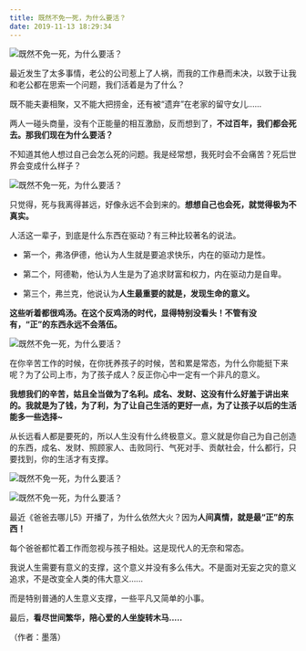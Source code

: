```yaml
---
title: 既然不免一死，为什么要活？
date: 2019-11-13 18:29:34
---
```


 ![既然不免一死，为什么要活？](http://p1.pstatp.com/large/39ae000317fba037c911)

 最近发生了太多事情，老公的公司惹上了人祸，而我的工作悬而未决，以致于让我和老公都在思索一个问题，我们活着是为了什么？

 既不能夫妻相聚，又不能大把捞金，还有被“遗弃”在老家的留守女儿......

 两人一碰头商量，没有个正能量的相互激励，反而想到了，**不过百年，我们都会死去。那我们现在为什么要活？**

 不知道其他人想过自己会怎么死的问题。我是经常想，我死时会不会痛苦？死后世界会变成什么样子？

 ![既然不免一死，为什么要活？](http://p3.pstatp.com/large/39af000313a0fcf1e741)

 只觉得，死与我离得甚远，好像永远不会到来的。**想想自己也会死，就觉得极为不真实。**

 人活这一辈子，到底是什么东西在驱动？有三种比较著名的说法。


- 第一个，弗洛伊德，他认为人生就是要追求快乐，内在的驱动力是性。

- 第二个，阿德勒，他认为人生是为了追求财富和权力，内在驱动力是自卑。

- 第三个，弗兰克，他说认为**人生最重要的就是，发现生命的意义。**


 **这些听着都很鸡汤。在这个反鸡汤的时代，显得特别没看头！不管有没有，“正”的东西永远不会落伍。**

 ![既然不免一死，为什么要活？](http://p3.pstatp.com/large/39aa000332f3a132c63a)

 在你辛苦工作的时候，在你抚养孩子的时候，苦和累是常态，为什么你能挺下来呢？为了公司上市，为了孩子成人？反正你心中一定有一个非凡的意义。

 **我想我们的辛苦，姑且全当做为了名利。成名、发财、这没有什么好羞于讲出来的。我就是为了钱，为了利，为了让自己生活的更好一点，为了让孩子以后的生活能多一些选择~**

 从长远看人都是要死的，所以人生没有什么终极意义。意义就是你自己为自己创造的东西，成名、发财、照顾家人、击败同行、气死对手、贡献社会，什么都行，只要找到，你的生活才有支撑。

 ![既然不免一死，为什么要活？](http://p1.pstatp.com/large/39ab000330b41c2f53b5)

 ![既然不免一死，为什么要活？](http://p9.pstatp.com/large/39b200012171544c159d)

 最近《爸爸去哪儿5》开播了，为什么依然大火？因为**人间真情，就是最“正”的东西！**

 每个爸爸都忙着工作而忽视与孩子相处。这是现代人的无奈和常态。

 我说人生需要有意义的支撑，这个意义并没有多么伟大。不是面对无妄之灾的意义追求，不是改变全人类的伟大意义......

 而是特别普通的人生意义支撑，一些平凡又简单的小事。

 最后，**看尽世间繁华，陪心爱的人坐旋转木马.....**

 （作者：墨落）
